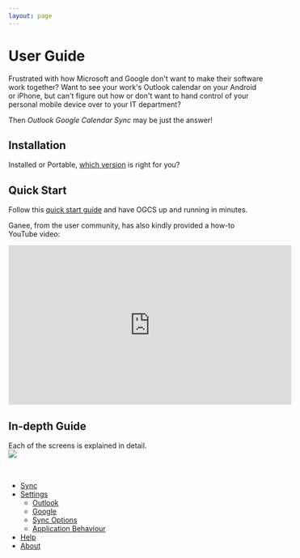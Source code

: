 ```yaml
---
layout: page
---
```

# User Guide
Frustrated with how Microsoft and Google don't want to make their software work together? Want to see your work's Outlook calendar on your Android or iPhone, but can't figure out how or don't want to hand control of your personal mobile device over to your IT department? 

Then _Outlook Google Calendar Sync_ may be just the answer!

## Installation
Installed or Portable, [which version](install) is right for you?

## Quick Start
Follow this [quick start guide](quickstart) and have OGCS up and running in minutes.

Ganee, from the user community, has also kindly provided a how-to YouTube video:
<iframe width="560" height="315" src="https://www.youtube.com/embed/Oi9JPw2ETyg" title="YouTube video player" frameborder="0" allow="accelerometer; autoplay; clipboard-write; encrypted-media; gyroscope; picture-in-picture" allowfullscreen></iframe>

## In-depth Guide
Each of the screens is explained in detail.  
<img src="{{ site.github-repo }}/raw/master/docs/images/home_screen1.png" style="position: absolute; clip: rect(0px, 300px, 75px, 0px)"/>

<br/><br/>

* [Sync](sync)
* [Settings](settings)
  * [Outlook](outlook)
  * [Google](google)
  * [Sync Options](syncoptions)
  * [Application Behaviour](appbehaviour)
* [Help](help)
* [About](about)
